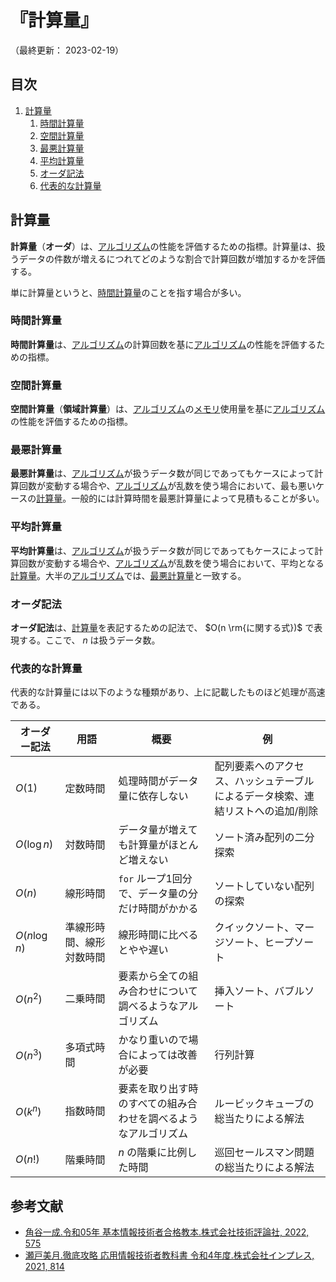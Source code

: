 # 『計算量』

（最終更新： 2023-02-19）


## 目次

1. [計算量](#計算量-1)
	1. [時間計算量](#時間計算量)
	1. [空間計算量](#空間計算量)
	1. [最悪計算量](#最悪計算量)
	1. [平均計算量](#平均計算量)
	1. [オーダ記法](#オーダ記法)
	1. [代表的な計算量](#代表的な計算量)


## 計算量

**計算量**（**オーダ**）は、[アルゴリズム](../../../../programming/_/chapters/algorithm.md#アルゴリズム)の性能を評価するための指標。計算量は、扱うデータの件数が増えるにつれてどのような割合で計算回数が増加するかを評価する。

単に計算量というと、[時間計算量](#時間計算量)のことを指す場合が多い。

### 時間計算量

**時間計算量**は、[アルゴリズム](../../../../programming/_/chapters/algorithm.md#アルゴリズム)の計算回数を基に[アルゴリズム](../../../../programming/_/chapters/algorithm.md#アルゴリズム)の性能を評価するための指標。

### 空間計算量

**空間計算量**（**領域計算量**）は、[アルゴリズム](../../../../programming/_/chapters/algorithm.md#アルゴリズム)の[メモリ](../../../../computer/hardware/_/chapters/memory.md#メモリ-1)使用量を基に[アルゴリズム](../../../../programming/_/chapters/algorithm.md#アルゴリズム)の性能を評価するための指標。

### 最悪計算量

**最悪計算量**は、[アルゴリズム](../../../../programming/_/chapters/algorithm.md#アルゴリズム)が扱うデータ数が同じであってもケースによって計算回数が変動する場合や、[アルゴリズム](../../../../programming/_/chapters/algorithm.md#アルゴリズム)が乱数を使う場合において、最も悪いケースの[計算量](#計算量-1)。一般的には計算時間を最悪計算量によって見積もることが多い。

### 平均計算量

**平均計算量**は、[アルゴリズム](../../../../programming/_/chapters/algorithm.md#アルゴリズム)が扱うデータ数が同じであってもケースによって計算回数が変動する場合や、[アルゴリズム](../../../../programming/_/chapters/algorithm.md#アルゴリズム)が乱数を使う場合において、平均となる[計算量](#計算量-1)。大半の[アルゴリズム](../../../../programming/_/chapters/algorithm.md#アルゴリズム)では、[最悪計算量](#最悪計算量)と一致する。

### オーダ記法

**オーダ記法**は、[計算量](#計算量-1)を表記するための記法で、 $O(n \rm{に関する式})$ で表現する。ここで、 $n$ は扱うデータ数。

### 代表的な計算量

代表的な計算量には以下のような種類があり、上に記載したものほど処理が高速である。

| オーダー記法  | 用語                     | 概要                                                           | 例                                                                              |
| ------------- | ------------------------ | -------------------------------------------------------------- | ------------------------------------------------------------------------------- |
| $O(1)$        | 定数時間                 | 処理時間がデータ量に依存しない                                 | 配列要素へのアクセス、ハッシュテーブルによるデータ検索、連結リストへの追加/削除 |
| $O(\log{n})$  | 対数時間                 | データ量が増えても計算量がほとんど増えない                     | ソート済み配列の二分探索                                                        |
| $O(n)$        | 線形時間                 | `for` ループ1回分で、データ量の分だけ時間がかかる              | ソートしていない配列の探索                                                      |
| $O(n\log{n})$ | 準線形時間、線形対数時間 | 線形時間に比べるとやや遅い                                     | クイックソート、マージソート、ヒープソート                                      |
| $O(n^2)$      | 二乗時間                 | 要素から全ての組み合わせについて調べるようなアルゴリズム       | 挿入ソート、バブルソート                                                        |
| $O(n^3)$      | 多項式時間               | かなり重いので場合によっては改善が必要                         | 行列計算                                                                        |
| $O(k^n)$      | 指数時間                 | 要素を取り出す時のすべての組み合わせを調べるようなアルゴリズム | ルービックキューブの総当たりによる解法                                          |
| $O(n!)$       | 階乗時間                 | $n$ の階乗に比例した時間                                        | 巡回セールスマン問題の総当たりによる解法                                        |


## 参考文献

- [角谷一成.令和05年 基本情報技術者合格教本.株式会社技術評論社, 2022, 575](https://gihyo.jp/book/2022/978-4-297-13164-7)
- [瀬戸美月.徹底攻略 応用情報技術者教科書 令和4年度.株式会社インプレス, 2021, 814](https://book.impress.co.jp/books/1121101057)
